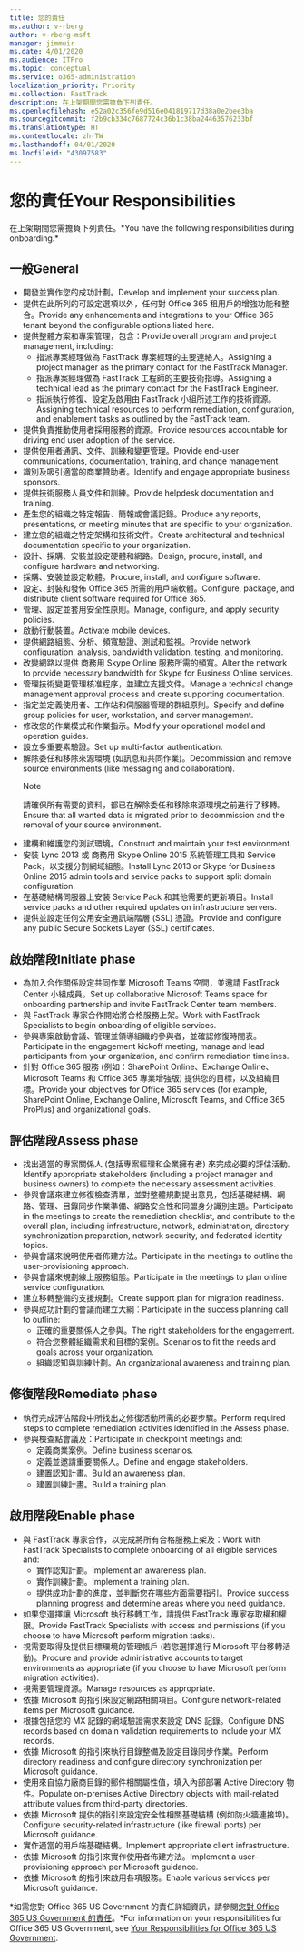```yaml
---
title: 您的責任
ms.author: v-rberg
author: v-rberg-msft
manager: jimmuir
ms.date: 4/01/2020
ms.audience: ITPro
ms.topic: conceptual
ms.service: o365-administration
localization_priority: Priority
ms.collection: FastTrack
description: 在上架期間您需擔負下列責任。
ms.openlocfilehash: e52a02c356fe9d516e041819717d38a0e2bee3ba
ms.sourcegitcommit: f2b9cb334c7687724c36b1c38ba24463576233bf
ms.translationtype: HT
ms.contentlocale: zh-TW
ms.lasthandoff: 04/01/2020
ms.locfileid: "43097583"
---
```

# <a name="your-responsibilities"></a><span data-ttu-id="c50ea-103">您的責任</span><span class="sxs-lookup"><span data-stu-id="c50ea-103">Your Responsibilities</span></span>

<span data-ttu-id="c50ea-104">在上架期間您需擔負下列責任。\*</span><span class="sxs-lookup"><span data-stu-id="c50ea-104">You have the following responsibilities during onboarding.\*</span></span>
  
## <a name="general"></a><span data-ttu-id="c50ea-105">一般</span><span class="sxs-lookup"><span data-stu-id="c50ea-105">General</span></span>

- <span data-ttu-id="c50ea-106">開發並實作您的成功計劃。</span><span class="sxs-lookup"><span data-stu-id="c50ea-106">Develop and implement your success plan.</span></span>
- <span data-ttu-id="c50ea-107">提供在此所列的可設定選項以外，任何對 Office 365 租用戶的增強功能和整合。</span><span class="sxs-lookup"><span data-stu-id="c50ea-107">Provide any enhancements and integrations to your Office 365 tenant beyond the configurable options listed here.</span></span>  
- <span data-ttu-id="c50ea-108">提供整體方案和專案管理，包含：</span><span class="sxs-lookup"><span data-stu-id="c50ea-108">Provide overall program and project management, including:</span></span> 
  - <span data-ttu-id="c50ea-109">指派專案經理做為 FastTrack 專案經理的主要連絡人。</span><span class="sxs-lookup"><span data-stu-id="c50ea-109">Assigning a project manager as the primary contact for the FastTrack Manager.</span></span>
  - <span data-ttu-id="c50ea-110">指派專案經理做為 FastTrack 工程師的主要技術指導。</span><span class="sxs-lookup"><span data-stu-id="c50ea-110">Assigning a technical lead as the primary contact for the FastTrack Engineer.</span></span>
  - <span data-ttu-id="c50ea-111">指派執行修復、設定及啟用由 FastTrack 小組所述工作的技術資源。</span><span class="sxs-lookup"><span data-stu-id="c50ea-111">Assigning technical resources to perform remediation, configuration, and enablement tasks as outlined by the FastTrack team.</span></span> 
- <span data-ttu-id="c50ea-112">提供負責推動使用者採用服務的資源。</span><span class="sxs-lookup"><span data-stu-id="c50ea-112">Provide resources accountable for driving end user adoption of the service.</span></span> 
- <span data-ttu-id="c50ea-113">提供使用者通訊、文件、訓練和變更管理。</span><span class="sxs-lookup"><span data-stu-id="c50ea-113">Provide end-user communications, documentation, training, and change management.</span></span>
- <span data-ttu-id="c50ea-114">識別及吸引適當的商業贊助者。</span><span class="sxs-lookup"><span data-stu-id="c50ea-114">Identify and engage appropriate business sponsors.</span></span>  
- <span data-ttu-id="c50ea-115">提供技術服務人員文件和訓練。</span><span class="sxs-lookup"><span data-stu-id="c50ea-115">Provide helpdesk documentation and training.</span></span>  
- <span data-ttu-id="c50ea-116">產生您的組織之特定報告、簡報或會議記錄。</span><span class="sxs-lookup"><span data-stu-id="c50ea-116">Produce any reports, presentations, or meeting minutes that are specific to your organization.</span></span> 
- <span data-ttu-id="c50ea-117">建立您的組織之特定架構和技術文件。</span><span class="sxs-lookup"><span data-stu-id="c50ea-117">Create architectural and technical documentation specific to your organization.</span></span>   
- <span data-ttu-id="c50ea-118">設計、採購、安裝並設定硬體和網路。</span><span class="sxs-lookup"><span data-stu-id="c50ea-118">Design, procure, install, and configure hardware and networking.</span></span>   
- <span data-ttu-id="c50ea-119">採購、安裝並設定軟體。</span><span class="sxs-lookup"><span data-stu-id="c50ea-119">Procure, install, and configure software.</span></span>  
- <span data-ttu-id="c50ea-120">設定、封裝和發佈 Office 365 所需的用戶端軟體。</span><span class="sxs-lookup"><span data-stu-id="c50ea-120">Configure, package, and distribute client software required for Office 365.</span></span>  
- <span data-ttu-id="c50ea-121">管理、設定並套用安全性原則。</span><span class="sxs-lookup"><span data-stu-id="c50ea-121">Manage, configure, and apply security policies.</span></span>
- <span data-ttu-id="c50ea-122">啟動行動裝置。</span><span class="sxs-lookup"><span data-stu-id="c50ea-122">Activate mobile devices.</span></span>
- <span data-ttu-id="c50ea-123">提供網路組態、分析、頻寬驗證、測試和監視。</span><span class="sxs-lookup"><span data-stu-id="c50ea-123">Provide network configuration, analysis, bandwidth validation, testing, and monitoring.</span></span> 
- <span data-ttu-id="c50ea-124">改變網路以提供 商務用 Skype Online 服務所需的頻寬。</span><span class="sxs-lookup"><span data-stu-id="c50ea-124">Alter the network to provide necessary bandwidth for Skype for Business Online services.</span></span> 
- <span data-ttu-id="c50ea-125">管理技術變更管理核准程序，並建立支援文件。</span><span class="sxs-lookup"><span data-stu-id="c50ea-125">Manage a technical change management approval process and create supporting documentation.</span></span>  
- <span data-ttu-id="c50ea-126">指定並定義使用者、工作站和伺服器管理的群組原則。</span><span class="sxs-lookup"><span data-stu-id="c50ea-126">Specify and define group policies for user, workstation, and server management.</span></span> 
- <span data-ttu-id="c50ea-127">修改您的作業模式和作業指示。</span><span class="sxs-lookup"><span data-stu-id="c50ea-127">Modify your operational model and operation guides.</span></span> 
- <span data-ttu-id="c50ea-128">設立多重要素驗證。</span><span class="sxs-lookup"><span data-stu-id="c50ea-128">Set up multi-factor authentication.</span></span>  
- <span data-ttu-id="c50ea-129">解除委任和移除來源環境 (如訊息和共同作業)。</span><span class="sxs-lookup"><span data-stu-id="c50ea-129">Decommission and remove source environments (like messaging and collaboration).</span></span> 
    > [!NOTE]
    > <span data-ttu-id="c50ea-130">請確保所有需要的資料，都已在解除委任和移除來源環境之前進行了移轉。</span><span class="sxs-lookup"><span data-stu-id="c50ea-130">Ensure that all wanted data is migrated prior to decommission and the removal of your source environment.</span></span> 
- <span data-ttu-id="c50ea-131">建構和維護您的測試環境。</span><span class="sxs-lookup"><span data-stu-id="c50ea-131">Construct and maintain your test environment.</span></span>  
- <span data-ttu-id="c50ea-132">安裝 Lync 2013 或 商務用 Skype Online 2015 系統管理工具和 Service Pack，以支援分割網域組態。</span><span class="sxs-lookup"><span data-stu-id="c50ea-132">Install Lync 2013 or Skype for Business Online 2015 admin tools and service packs to support split domain configuration.</span></span>
- <span data-ttu-id="c50ea-133">在基礎結構伺服器上安裝 Service Pack 和其他需要的更新項目。</span><span class="sxs-lookup"><span data-stu-id="c50ea-133">Install service packs and other required updates on infrastructure servers.</span></span> 
- <span data-ttu-id="c50ea-134">提供並設定任何公用安全通訊端階層 (SSL) 憑證。</span><span class="sxs-lookup"><span data-stu-id="c50ea-134">Provide and configure any public Secure Sockets Layer (SSL) certificates.</span></span> 
    
## <a name="initiate-phase"></a><span data-ttu-id="c50ea-135">啟始階段</span><span class="sxs-lookup"><span data-stu-id="c50ea-135">Initiate phase</span></span>

- <span data-ttu-id="c50ea-136">為加入合作關係設定共同作業 Microsoft Teams 空間，並邀請 FastTrack Center 小組成員。</span><span class="sxs-lookup"><span data-stu-id="c50ea-136">Set up collaborative Microsoft Teams space for onboarding partnership and invite FastTrack Center team members.</span></span>   
- <span data-ttu-id="c50ea-137">與 FastTrack 專家合作開始將合格服務上架。</span><span class="sxs-lookup"><span data-stu-id="c50ea-137">Work with FastTrack Specialists to begin onboarding of eligible services.</span></span>    
- <span data-ttu-id="c50ea-138">參與專案啟動會議、管理並領導組織的參與者，並確認修復時間表。</span><span class="sxs-lookup"><span data-stu-id="c50ea-138">Participate in the engagement kickoff meeting, manage and lead participants from your organization, and confirm remediation timelines.</span></span>   
- <span data-ttu-id="c50ea-139">針對 Office 365 服務 (例如：SharePoint Online、Exchange Online、Microsoft Teams 和 Office 365 專業增強版) 提供您的目標，以及組織目標。</span><span class="sxs-lookup"><span data-stu-id="c50ea-139">Provide your objectives for Office 365 services (for example, SharePoint Online, Exchange Online, Microsoft Teams, and Office 365 ProPlus) and organizational goals.</span></span>
    
## <a name="assess-phase"></a><span data-ttu-id="c50ea-140">評估階段</span><span class="sxs-lookup"><span data-stu-id="c50ea-140">Assess phase</span></span>

- <span data-ttu-id="c50ea-141">找出適當的專案關係人 (包括專案經理和企業擁有者) 來完成必要的評估活動。</span><span class="sxs-lookup"><span data-stu-id="c50ea-141">Identify appropriate stakeholders (including a project manager and business owners) to complete the necessary assessment activities.</span></span>    
- <span data-ttu-id="c50ea-142">參與會議來建立修復檢查清單，並對整體規劃提出意見，包括基礎結構、網路、管理、目錄同步作業準備、網路安全性和同盟身分識別主題。</span><span class="sxs-lookup"><span data-stu-id="c50ea-142">Participate in the meetings to create the remediation checklist, and contribute to the overall plan, including infrastructure, network, administration, directory synchronization preparation, network security, and federated identity topics.</span></span>   
- <span data-ttu-id="c50ea-143">參與會議來說明使用者佈建方法。</span><span class="sxs-lookup"><span data-stu-id="c50ea-143">Participate in the meetings to outline the user-provisioning approach.</span></span>  
- <span data-ttu-id="c50ea-144">參與會議來規劃線上服務組態。</span><span class="sxs-lookup"><span data-stu-id="c50ea-144">Participate in the meetings to plan online service configuration.</span></span>    
- <span data-ttu-id="c50ea-145">建立移轉整備的支援規劃。</span><span class="sxs-lookup"><span data-stu-id="c50ea-145">Create support plan for migration readiness.</span></span> 
- <span data-ttu-id="c50ea-146">參與成功計劃的會議而建立大綱︰</span><span class="sxs-lookup"><span data-stu-id="c50ea-146">Participate in the success planning call to outline:</span></span>   
  - <span data-ttu-id="c50ea-147">正確的重要關係人之參與。</span><span class="sxs-lookup"><span data-stu-id="c50ea-147">The right stakeholders for the engagement.</span></span>  
  - <span data-ttu-id="c50ea-148">符合您整體組織需求和目標的案例。</span><span class="sxs-lookup"><span data-stu-id="c50ea-148">Scenarios to fit the needs and goals across your organization.</span></span>
  - <span data-ttu-id="c50ea-149">組織認知與訓練計劃。</span><span class="sxs-lookup"><span data-stu-id="c50ea-149">An organizational awareness and training plan.</span></span>
    
## <a name="remediate-phase"></a><span data-ttu-id="c50ea-150">修復階段</span><span class="sxs-lookup"><span data-stu-id="c50ea-150">Remediate phase</span></span>

- <span data-ttu-id="c50ea-151">執行完成評估階段中所找出之修復活動所需的必要步驟。</span><span class="sxs-lookup"><span data-stu-id="c50ea-151">Perform required steps to complete remediation activities identified in the Assess phase.</span></span> 
- <span data-ttu-id="c50ea-152">參與檢查點會議及：</span><span class="sxs-lookup"><span data-stu-id="c50ea-152">Participate in checkpoint meetings and:</span></span> 
  - <span data-ttu-id="c50ea-153">定義商業案例。</span><span class="sxs-lookup"><span data-stu-id="c50ea-153">Define business scenarios.</span></span>   
  - <span data-ttu-id="c50ea-154">定義並邀請重要關係人。</span><span class="sxs-lookup"><span data-stu-id="c50ea-154">Define and engage stakeholders.</span></span>
  - <span data-ttu-id="c50ea-155">建置認知計畫。</span><span class="sxs-lookup"><span data-stu-id="c50ea-155">Build an awareness plan.</span></span> 
  - <span data-ttu-id="c50ea-156">建置訓練計畫。</span><span class="sxs-lookup"><span data-stu-id="c50ea-156">Build a training plan.</span></span>
    
## <a name="enable-phase"></a><span data-ttu-id="c50ea-157">啟用階段</span><span class="sxs-lookup"><span data-stu-id="c50ea-157">Enable phase</span></span>

- <span data-ttu-id="c50ea-158">與 FastTrack 專家合作，以完成將所有合格服務上架及：</span><span class="sxs-lookup"><span data-stu-id="c50ea-158">Work with FastTrack Specialists to complete onboarding of all eligible services and:</span></span>  
  - <span data-ttu-id="c50ea-159">實作認知計劃。</span><span class="sxs-lookup"><span data-stu-id="c50ea-159">Implement an awareness plan.</span></span>  
  - <span data-ttu-id="c50ea-160">實作訓練計劃。</span><span class="sxs-lookup"><span data-stu-id="c50ea-160">Implement a training plan.</span></span> 
  - <span data-ttu-id="c50ea-161">提供成功計劃的進度，並判斷您在哪些方面需要指引。</span><span class="sxs-lookup"><span data-stu-id="c50ea-161">Provide success planning progress and determine areas where you need guidance.</span></span>
- <span data-ttu-id="c50ea-162">如果您選擇讓 Microsoft 執行移轉工作，請提供 FastTrack 專家存取權和權限。</span><span class="sxs-lookup"><span data-stu-id="c50ea-162">Provide FastTrack Specialists with access and permissions (if you choose to have Microsoft perform migration tasks).</span></span>  
- <span data-ttu-id="c50ea-163">視需要取得及提供目標環境的管理帳戶 (若您選擇進行 Microsoft 平台移轉活動)。</span><span class="sxs-lookup"><span data-stu-id="c50ea-163">Procure and provide administrative accounts to target environments as appropriate (if you choose to have Microsoft perform migration activities).</span></span>   
- <span data-ttu-id="c50ea-164">視需要管理資源。</span><span class="sxs-lookup"><span data-stu-id="c50ea-164">Manage resources as appropriate.</span></span>   
- <span data-ttu-id="c50ea-165">依據 Microsoft 的指引來設定網路相關項目。</span><span class="sxs-lookup"><span data-stu-id="c50ea-165">Configure network-related items per Microsoft guidance.</span></span>  
- <span data-ttu-id="c50ea-166">根據包括您的 MX 記錄的網域驗證需求來設定 DNS 記錄。</span><span class="sxs-lookup"><span data-stu-id="c50ea-166">Configure DNS records based on domain validation requirements to include your MX records.</span></span>   
- <span data-ttu-id="c50ea-167">依據 Microsoft 的指引來執行目錄整備及設定目錄同步作業。</span><span class="sxs-lookup"><span data-stu-id="c50ea-167">Perform directory readiness and configure directory synchronization per Microsoft guidance.</span></span>
- <span data-ttu-id="c50ea-168">使用來自協力廠商目錄的郵件相關屬性值，填入內部部署 Active Directory 物件。</span><span class="sxs-lookup"><span data-stu-id="c50ea-168">Populate on-premises Active Directory objects with mail-related attribute values from third-party directories.</span></span>   
- <span data-ttu-id="c50ea-169">依據 Microsoft 提供的指引來設定安全性相關基礎結構 (例如防火牆連接埠)。</span><span class="sxs-lookup"><span data-stu-id="c50ea-169">Configure security-related infrastructure (like firewall ports) per Microsoft guidance.</span></span>
- <span data-ttu-id="c50ea-170">實作適當的用戶端基礎結構。</span><span class="sxs-lookup"><span data-stu-id="c50ea-170">Implement appropriate client infrastructure.</span></span>  
- <span data-ttu-id="c50ea-171">依據 Microsoft 的指引來實作使用者佈建方法。</span><span class="sxs-lookup"><span data-stu-id="c50ea-171">Implement a user-provisioning approach per Microsoft guidance.</span></span>  
- <span data-ttu-id="c50ea-172">依據 Microsoft 的指引來啟用各項服務。</span><span class="sxs-lookup"><span data-stu-id="c50ea-172">Enable various services per Microsoft guidance.</span></span>  
    
<span data-ttu-id="c50ea-173">\*如需您對 Office 365 US Government 的責任詳細資訊，請參閱[您對 Office 365 US Government 的責任](US-Gov-appendix-your-responsibilities.md)。</span><span class="sxs-lookup"><span data-stu-id="c50ea-173">\*For information on your responsibilities for Office 365 US Government, see [Your Responsibilities for Office 365 US Government](US-Gov-appendix-your-responsibilities.md).</span></span>
  